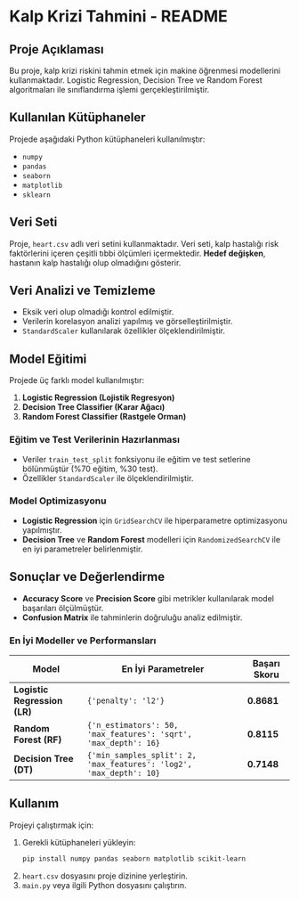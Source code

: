 # Kalp Krizi Tahmini - README

## Proje Açıklaması

Bu proje, kalp krizi riskini tahmin etmek için makine öğrenmesi modellerini kullanmaktadır. Logistic Regression, Decision Tree ve Random Forest algoritmaları ile sınıflandırma işlemi gerçekleştirilmiştir.

## Kullanılan Kütüphaneler

Projede aşağıdaki Python kütüphaneleri kullanılmıştır:

- `numpy`
- `pandas`
- `seaborn`
- `matplotlib`
- `sklearn`

## Veri Seti

Proje, `heart.csv` adlı veri setini kullanmaktadır. Veri seti, kalp hastalığı risk faktörlerini içeren çeşitli tıbbi ölçümleri içermektedir. **Hedef değişken**, hastanın kalp hastalığı olup olmadığını gösterir.

## Veri Analizi ve Temizleme

- Eksik veri olup olmadığı kontrol edilmiştir.
- Verilerin korelasyon analizi yapılmış ve görselleştirilmiştir.
- `StandardScaler` kullanılarak özellikler ölçeklendirilmiştir.

## Model Eğitimi

Projede üç farklı model kullanılmıştır:

1. **Logistic Regression (Lojistik Regresyon)**
2. **Decision Tree Classifier (Karar Ağacı)**
3. **Random Forest Classifier (Rastgele Orman)**

### Eğitim ve Test Verilerinin Hazırlanması

- Veriler `train_test_split` fonksiyonu ile eğitim ve test setlerine bölünmüştür (%70 eğitim, %30 test).
- Özellikler `StandardScaler` ile ölçeklendirilmiştir.

### Model Optimizasyonu

- **Logistic Regression** için `GridSearchCV` ile hiperparametre optimizasyonu yapılmıştır.
- **Decision Tree** ve **Random Forest** modelleri için `RandomizedSearchCV` ile en iyi parametreler belirlenmiştir.

## Sonuçlar ve Değerlendirme

- **Accuracy Score** ve **Precision Score** gibi metrikler kullanılarak model başarıları ölçülmüştür.
- **Confusion Matrix** ile tahminlerin doğruluğu analiz edilmiştir.

### En İyi Modeller ve Performansları

| Model | En İyi Parametreler | Başarı Skoru |
|--------|--------------------|--------------|
| **Logistic Regression (LR)** | `{'penalty': 'l2'}` | **0.8681** |
| **Random Forest (RF)** | `{'n_estimators': 50, 'max_features': 'sqrt', 'max_depth': 16}` | **0.8115** |
| **Decision Tree (DT)** | `{'min_samples_split': 2, 'max_features': 'log2', 'max_depth': 10}` | **0.7148** |

## Kullanım

Projeyi çalıştırmak için:

1. Gerekli kütüphaneleri yükleyin:
   ```bash
   pip install numpy pandas seaborn matplotlib scikit-learn
   ```
2. `heart.csv` dosyasını proje dizinine yerleştirin.
3. `main.py` veya ilgili Python dosyasını çalıştırın.

##

